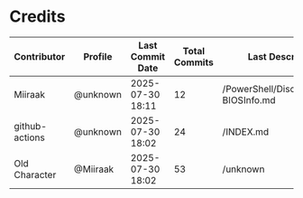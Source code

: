 # Credits

| Contributor | Profile | Last Commit Date | Total Commits | Last Description/Path |
|-------------|---------|------------------|----------------|-------------------------|
| Miiraak | @unknown | 2025-07-30 18:11 | 12 | /PowerShell/Discovery/Local/Get-BIOSInfo.md |
| github-actions | @unknown | 2025-07-30 18:02 | 24 | /INDEX.md |
| Old Character | @Miiraak | 2025-07-30 18:02 | 53 | /unknown |

<!-- This file is automatically updated by workflow. Additions will appear below. -->
